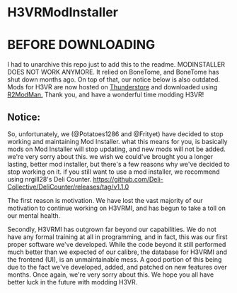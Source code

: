 # H3VRModInstaller 

# BEFORE DOWNLOADING
I had to unarchive this repo just to add this to the readme.
MODINSTALLER DOES NOT WORK ANYMORE. It relied on BoneTome, and BoneTome has shut down months ago.
On top of that, our notice below is also outdated. Mods for H3VR are now hosted on [Thunderstore](https://h3vr.thunderstore.io/) and downloaded using [R2ModMan.](https://github.com/ebkr/r2modmanPlus/releases)
Thank you, and have a wonderful time modding H3VR!


## Notice:
So, unfortunately, we (@Potatoes1286 and @Frityet) have decided to stop working and maintaining Mod Installer.
what this means for you, is basically mods on Mod Installer will stop updating, and new mods will not be added.
we're very sorry about this. we wish we could've brought you a longer lasting, better mod installer, but there's a few reasons why we've decided to stop working on it. if you still want to use a  mod installer, we recommend using nrgill28's Deli Counter. https://github.com/Deli-Collective/DeliCounter/releases/tag/v1.1.0

The first reason is motivation. We have lost the vast majority of our motivation to continue working on H3VRMI, and has begun to take a toll on our mental health.

Secondly, H3VRMI has outgrown far beyond our capabilities. We do not have any formal training at all in programming, and in fact, this was our first proper software we've developed. While the code beyond it still performed much better than we expected of our calibre, the database for H3VRMI and the frontend (UI), is an unmaintainable mess. A good portion of this being due to the fact we've developed, added, and patched on new features over months.
Once again, we're very sorry about this. We hope you all have better luck in the future with modding H3VR.
